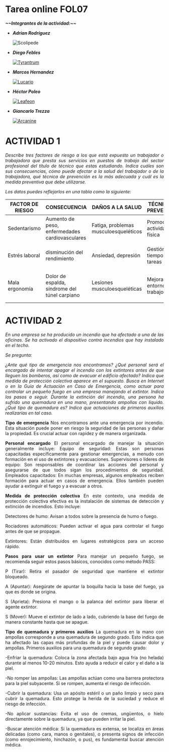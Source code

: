 <div align="justify">


# Tarea online FOL07
***\~\~Integrantes de la actividad:\~\~***

- ___Adrian Rodríguez___

  ![Scolipede](https://img.pokemondb.net/sprites/sword-shield/normal/scolipede.png)

- ___Diego Febles___

  [![Tyrantrum](https://img.pokemondb.net/sprites/sword-shield/normal/tyrantrum.png)](https://pokemondb.net/pokedex/tyrantrum) 

- ___Marcos Hernandez___

  [![Lucario](https://img.pokemondb.net/sprites/sword-shield/normal/lucario.png)](https://pokemondb.net/pokedex/lucario)
  
- ___Héctor Poleo___

  [![Leafeon](https://img.pokemondb.net/sprites/sword-shield/normal/leafeon.png)](https://pokemondb.net/pokedex/leafeon)
  
- ___Giancarlo Trezza___

  [![Arcanine](https://img.pokemondb.net/sprites/sword-shield/normal/arcanine.png)](https://pokemondb.net/pokedex/arcanine)


# ACTIVIDAD 1

*Describe tres factores de riesgo a los que está expuesto un trabajador o trabajadora que presta sus servicios en puestos de trabajo del sector profesional del título de técnico que estas estudiando. Indica cuáles son sus consecuencias, cómo puede afectar a la salud del trabajador o de la trabajadora, qué técnica de prevención es la más adecuada y cuál es la medida preventiva que debe utilizarse.*

*_Los datos puedes reflejarlos en una tabla como la siguiente:_*

| FACTOR DE RIESGO | CONSECUENCIA |DAÑOS A LA SALUD|TÉCNICA DE PREVENCIÓN|MEDIDAS PREVENTIVAS|
|----------|----------|----------|----------|----------|
|Sedentarismo| Aumento de peso, enfermedades cardiovasculares|Fatiga, problemas musculoesqueléticos|Promoción de actividad física|Incorporar pausas activas y ejercicios|
| Estrés laboral	|  disminución del rendimiento  | Ansiedad, depresión   | Gestión del tiempo y tareas   | Establecer horarios de trabajo y pausas   |
| Mala ergonomía    | Dolor de espalda, síndrome del túnel carpiano  | Lesiones musculoesqueléticas   | Mejora del entorno de trabajo   | Uso de mobiliario ergonómico y ajuste del puesto   |


# ACTIVIDAD 2
*_En una empresa se ha producido un incendio que ha afectado a una de las oficinas. Se ha activado el dispositivo contra incendios que hay instalado en el techo._*

*_Se pregunta:_*

*_¿Ante qué tipo de emergencia nos encontramos?
¿Qué personal será el encargado de intentar apagar el incendio con los extintores antes de que lleguen los bomberos, así como de evacuar el edificio afectado?
Indica que medida de protección colectiva aparece en el supuesto.
Busca en Internet o en la Guía de Actuación en Caso de Emergencia, como actuar para controlar un pequeño fuego en una empresa manejando el extintor. Indica los pasos a seguir.
Durante la extinción del incendio, una persona ha sufrido una quemadura en una mano, presentando ampollas con líquido. ¿Qué tipo de quemadura es? Indica que actuaciones de primeros auxilios realizarías en tal caso._*

**Tipo de emergencia**
Nos encontramos ante una emergencia por incendio. Esta situación puede poner en riesgo la seguridad de las personas y dañar la propiedad. Es crucial actuar con rapidez y de manera organizada.


**Personal encargado**
El personal encargado de manejar la situación generalmente incluye:
Equipo de seguridad: Estas son personas capacitadas específicamente para gestionar emergencias, a menudo con formación en el uso de extintores y evacuaciones.
Supervisores o líderes de equipo: Son responsables de coordinar las acciones del personal y asegurarse de que todos sigan los procedimientos de seguridad.
Empleados capacitados: En muchas empresas, algunos empleados reciben formación para actuar en casos de emergencia. Ellos también pueden ayudar a extinguir el fuego y a evacuar a otros.


**Medida de protección colectiva**
En este contexto, una medida de protección colectiva efectiva es la instalación de sistemas de detección y extinción de incendios. Esto incluye:

Detectores de humo: Avisan a todos sobre la presencia de humo o fuego.

Rociadores automáticos: Pueden activar el agua para controlar el fuego antes de que se propague.

Extintores: Están distribuidos en lugares estratégicos para un acceso rápido.


**Pasos para usar un extintor**
Para manejar un pequeño fuego, se recomienda seguir estos pasos básicos, conocidos como método PASS:

P (Tirar): Retira el pasador de seguridad que mantiene el extintor bloqueado.

A (Apuntar): Asegúrate de apuntar la boquilla hacia la base del fuego, ya que es donde se origina.

S (Aprieta): Presiona el mango o la palanca del extintor para liberar el agente extintor.

S (Mover): Mueve el extintor de lado a lado, cubriendo la base del fuego de manera constante hasta que se apague.


**Tipo de quemadura y primeros auxilios**
La quemadura en la mano con ampollas corresponde a una quemadura de segundo grado. Esto indica que ha afectado las capas más profundas de la piel y puede causar dolor y ampollas.
Primeros auxilios para una quemadura de segundo grado:

-Enfriar la quemadura: Coloca la zona afectada bajo agua fría (no helada) durante al menos 10-20 minutos. Esto ayuda a reducir el calor y el daño a la piel.

-No romper las ampollas: Las ampollas actúan como una barrera protectora para la piel subyacente. Si se rompen, aumenta el riesgo de infección.

-Cubrir la quemadura: Usa un apósito estéril o un paño limpio y seco para cubrir la quemadura. Esto protege la herida de la suciedad y reduce el riesgo de infección.

-No aplicar sustancias: Evita el uso de cremas, ungüentos, o hielo directamente sobre la quemadura, ya que pueden irritar la piel.

-Buscar atención médica: Si la quemadura es extensa, se localiza en áreas delicadas (como cara, manos o genitales), o presenta signos de infección (como enrojecimiento, hinchazón, o pus), es fundamental buscar atención médica.
</div>
